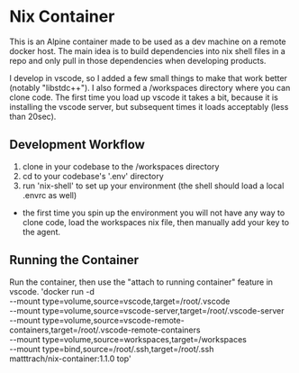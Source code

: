 # Nix Container

This is an Alpine container made to be used as a dev machine on a remote docker host.
The main idea is to build dependencies into nix shell files in a repo and only pull in those dependencies when developing products.

I develop in vscode, so I added a few small things to make that work better (notably "libstdc++").
I also formed a /workspaces directory where you can clone code.
The first time you load up vscode it takes a bit, because it is installing the vscode server, but subsequent times it loads acceptably (less than 20sec).


## Development Workflow

1. clone in your codebase to the /workspaces directory
2. cd to your codebase's '.env' directory
3. run 'nix-shell' to set up your environment (the shell should load a local .envrc as well)

- the first time you spin up the environment you will not have any way to clone code, load the workspaces nix file, then manually add your key to the agent.

## Running the Container

Run the container, then use the "attach to running container" feature in vscode.
'docker run -d \
  --mount type=volume,source=vscode,target=/root/.vscode \
  --mount type=volume,source=vscode-server,target=/root/.vscode-server \
  --mount type=volume,source=vscode-remote-containers,target=/root/.vscode-remote-containers \
  --mount type=volume,source=workspaces,target=/workspaces \
  --mount type=bind,source=/root/.ssh,target=/root/.ssh \
  matttrach/nix-container:1.1.0 top'
